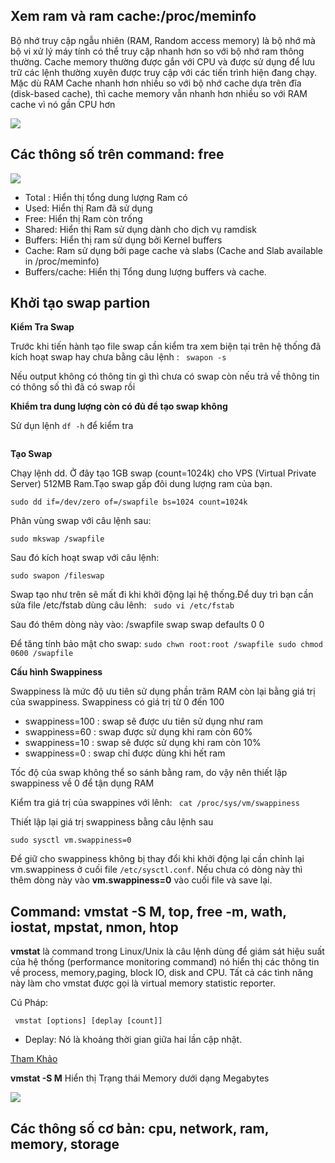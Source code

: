 ## Xem ram và ram cache:/proc/meminfo

Bộ nhớ truy cập ngẫu nhiên (RAM, Random access memory) là bộ nhớ mà bộ vi xử lý máy tính có thể truy cập nhanh hơn so với bộ nhớ ram thông thường. Cache memory thường được gắn với CPU và được sử dụng để lưu trữ các lệnh thường xuyên được truy cập với các tiến trình hiện đang chạy. Mặc dù RAM Cache nhanh hơn nhiều so với bộ nhớ cache dựa trên đĩa (disk-based cache), thì cache memory vẫn nhanh hơn nhiều so với RAM cache vì nó gần CPU hơn

<img src="https://i.imgur.com/1M245kD.png">

## Các thông số trên command: free

<img src="https://i.imgur.com/YD7BKse.png">

- Total : Hiển thị tổng dung lượng Ram có
- Used: Hiển thị Ram đã sử dụng
- Free: Hiển thị Ram còn trống
- Shared: Hiển thị Ram sử dụng dành cho dịch vụ ramdisk
- Buffers: Hiển thị ram sử dụng bởi Kernel buffers
- Cache: Ram sử dụng bởi page cache và slabs (Cache and Slab available in /proc/meminfo)
- Buffers/cache: Hiển thị Tổng dung lượng buffers và cache.


## Khởi tạo swap partion

**Kiểm Tra Swap**

Trước khi tiến hành tạo file swap cần kiểm tra xem biện tại trên hệ thống đã kích hoạt swap hay chưa bằng câu lệnh : ` swapon -s`

Nếu output không có thông tin gì thì chưa có swap còn nếu trả về thông tin có thông số thì đã có swap rồi

**Khiểm tra dung lượng còn có đủ để tạo swap không**

Sử dụn lệnh `df -h`  để kiểm tra

<img src="">

**Tạo Swap**

Chạy lệnh dd. Ở đây tạo 1GB swap (count=1024k) cho VPS (Virtual Private Server) 512MB Ram.Tạo swap gấp đôi dung lượng ram của bạn.

`sudo dd if=/dev/zero of=/swapfile bs=1024 count=1024k`

Phân vùng swap với câu lệnh sau:

`sudo mkswap /swapfile`

Sau đó kích hoạt swap với câu lệnh:

`sudo swapon /fileswap`

Swap tạo như trên sẽ mất đi khi khởi động lại hệ thống.Để duy trì bạn cần sửa file /etc/fstab dùng câu lênh: ` sudo vi /etc/fstab`

Sau đó thêm dòng này vào: /swapfile swap swap defaults 0 0

Để tăng tính bảo mật cho swap: `sudo chwn root:root /swapfile sudo chmod 0600 /swapfile`

**Cấu hình Swappiness**

Swappiness là mức độ ưu tiên sử dụng phần trăm RAM còn lại bằng giá trị của swappiness. Swappiness có giá trị từ 0 đến 100
- swappiness=100 : swap sẽ được ưu tiên sử dụng như ram
- swappiness=60 : swap được sử dụng khi ram còn 60%
- swappiness=10 : swap sẽ được sử dụng khi ram còn 10%
- swappiness=0 : swap chỉ được dùng khi hết ram

Tốc độ của swap không thể so sánh bằng ram, do vậy nên thiết lập swappiness về 0 để tận dụng RAM

Kiểm tra giá trị của swappines với lênh: ` cat /proc/sys/vm/swappiness`

Thiết lập lại giá trị swappiness bằng câu lệnh sau

`sudo sysctl vm.swappiness=0`

Để giữ cho swappiness không bị thay đổi khi khởi động lại cần chỉnh lại vm.swappiness ở cuối file `/etc/sysctl.conf`. Nếu chưa có dòng này thì thêm dòng này vào **vm.swappiness=0** vào cuối file và save lại.

## Command: vmstat -S M, top, free -m, wath, iostat, mpstat, nmon, htop

**vmstat** là command trong Linux/Unix là câu lệnh dùng để giám sát hiệu suất của hệ thống (performance monitoring command) nó hiển thị các thông tin về process, memory,paging, block IO, disk and CPU. Tất cả các tình năng này làm cho vmstat được gọi là virtual memory statistic reporter.

Cú Pháp: 

` vmstat [options] [deplay [count]]`
- Deplay: Nó là khoảng thời gian giữa hai lần cập nhật.

[Tham Khảo](https://www.geeksforgeeks.org/vmstat-command-in-linux-with-examples/)

**vmstat -S M** Hiển thị Trạng thái Memory dưới dạng Megabytes

<img src="https://i.imgur.com/bziVjU5.png">


## Các thông số cơ bản: cpu, network, ram, memory, storage


